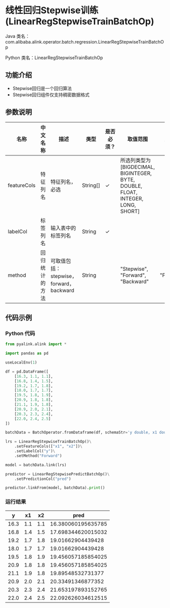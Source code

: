 # 线性回归Stepwise训练 (LinearRegStepwiseTrainBatchOp)
Java 类名：com.alibaba.alink.operator.batch.regression.LinearRegStepwiseTrainBatchOp

Python 类名：LinearRegStepwiseTrainBatchOp


## 功能介绍
* Stepwise回归是一个回归算法
* Stepwise回归组件仅支持稠密数据格式

## 参数说明

| 名称 | 中文名称 | 描述 | 类型 | 是否必须？ | 取值范围 | 默认值 |
| --- | --- | --- | --- | --- | --- | --- |
| featureCols | 特征列名 | 特征列名，必选 | String[] | ✓ | 所选列类型为 [BIGDECIMAL, BIGINTEGER, BYTE, DOUBLE, FLOAT, INTEGER, LONG, SHORT] |  |
| labelCol | 标签列名 | 输入表中的标签列名 | String | ✓ |  |  |
| method | 回归统计的方法 | 可取值包括：stepwise，forward，backward | String |  | "Stepwise", "Forward", "Backward" | "Forward" |



## 代码示例
### Python 代码
```python
from pyalink.alink import *

import pandas as pd

useLocalEnv(1)

df = pd.DataFrame([
    [16.3, 1.1, 1.1],
    [16.8, 1.4, 1.5],
    [19.2, 1.7, 1.8],
    [18.0, 1.7, 1.7],
    [19.5, 1.8, 1.9],
    [20.9, 1.8, 1.8],
    [21.1, 1.9, 1.8],
    [20.9, 2.0, 2.1],
    [20.3, 2.3, 2.4],
    [22.0, 2.4, 2.5]
])

batchData = BatchOperator.fromDataframe(df, schemaStr='y double, x1 double, x2 double')

lrs = LinearRegStepwiseTrainBatchOp()\
    .setFeatureCols(["x1", "x2"])\
    .setLabelCol("y")\
    .setMethod("Forward")

model = batchData.link(lrs)

predictor = LinearRegStepwisePredictBatchOp()\
    .setPredictionCol("pred")

predictor.linkFrom(model, batchData).print()
```
### 运行结果
 y | x1 | x2 | pred
---|----|----|-----
16.3|1.1|1.1|16.380060195635785
16.8|1.4|1.5|17.698344620015032
19.2|1.7|1.8|19.01662904439428
18.0|1.7|1.7|19.01662904439428
19.5|1.8|1.9|19.456057185854025
20.9|1.8|1.8|19.456057185854025
21.1|1.9|1.8|19.89548532731377
20.9|2.0|2.1|20.33491346877352
20.3|2.3|2.4|21.653197893152765
22.0|2.4|2.5|22.092626034612515




